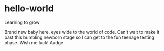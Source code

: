 # hello-world
Learning to grow

Brand new baby here, eyes wide to the world of code. 
Can't wait to make it past this bumbling newborn stage so I can get to the fun teenage testing phase. 
Wish me luck! 
Audge
